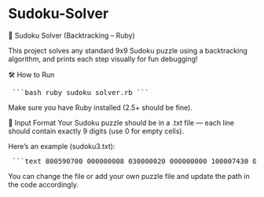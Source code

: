 # Sudoku-Solver
🧩 Sudoku Solver (Backtracking – Ruby)

This project solves any standard 9x9 Sudoku puzzle using a backtracking algorithm, and prints each step visually for fun debugging!

🛠️ How to Run
<pre> ```bash ruby sudoku_solver.rb ``` </pre>
Make sure you have Ruby installed (2.5+ should be fine).

📄 Input Format
Your Sudoku puzzle should be in a .txt file — each line should contain exactly 9 digits (use 0 for empty cells).

Here’s an example (sudoku3.txt):

<pre> ```text 800590700 000000008 030000020 000000000 100007430 000040075 008970002 604051000 900002080 ``` </pre>
You can change the file or add your own puzzle file and update the path in the code accordingly.